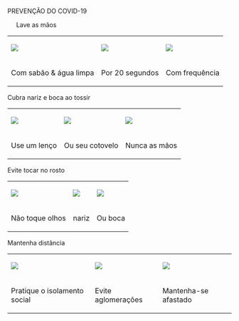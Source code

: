 PREVENÇÃO DO COVID-19

     Lave as mãos

<span id="t.5191c34ba44fda0bae2f4e91e1f8e7393ef596f4"></span><span
id="t.0"></span>

<table>
<tbody>
<tr class="odd">
<td><p><span><img src="https://lh3.googleusercontent.com/AAzS3l981OqDCgWH6Dx0govkDGocONJQPTW_1vBKgSdlbXaySnYo3fu1sRGrDsW_WPBIO5FlWxI4k_QFCUJNNXh9Js5bqiubz8qmsCNMjV0G4V7c8PVxA42dHDLXPXoMyKM9H2-c" /></span></p></td>
<td><p><span><img src="https://lh5.googleusercontent.com/YaFJiJBbrz3aJcYjFQl7xEXV6AUhqnKnyHmxlmsz3yMgnLMTt_Q1zuAYhi33VFY6S_yUO_ZgFaHFK3Lms-87CB8Q9jaqhwozyg2UqcSMTeKRO_5LmAJJQkipn8CzCAOkYUasvbql" /></span></p></td>
<td><p><span><img src="https://lh5.googleusercontent.com/R3Ufv632SVFAYn8GCi-7sQolF-IWG3wWdonilTAUg3DFE_MnZKorv8C_MGSoO2YeNRDQzVMrZGbdF-RCA7RWEJ5Z8C2lTKtZ3FHaG4QActGyniqojkdBzpL4hYM3wzwgobJONpqu" /></span></p></td>
</tr>
<tr class="even">
<td><p><span>Com sabão &amp; água limpa</span></p></td>
<td><p><span>Por 20 segundos</span></p></td>
<td><p><span>Com frequência</span></p></td>
</tr>
</tbody>
</table>

Cubra nariz e boca ao tossir

<span id="t.e277294c94e056e8f4e1a0a37138b1dde7ed2837"></span><span
id="t.1"></span>

<table>
<tbody>
<tr class="odd">
<td><p><span><img src="https://lh5.googleusercontent.com/0P8nyG3SPy3lceSO7kI32yc_dcOSCY1-qiPp5gSQ4I4GPX7hu7oPSZCEYqFOy5SefIZHDohDB3iYV0oEtEJqoAAEZppJPJQgUIb-qdnUaD6lmKlT3pnH8OrAUCA6pUcxNMPVJxjq" /></span></p></td>
<td><p><span><img src="https://lh4.googleusercontent.com/tnX2Nv4TF6QORJWvqX_gx3WDknxuj-JGjrLFrsGESQFPydLGXVBQr4QBm5tpUwc3dTFHWxCA56MYxohhCwuAjk0WALym3Jb6rDk_sPkYY-osQ1Hku2LQDN_reBoaQHzpWqL0PF8F" /></span></p></td>
<td><p><span><img src="https://lh6.googleusercontent.com/n_SnDfYjoVtJSpxbuX8O-jKFdHKEOivwILEV6jFbbgFZ32tKM-OkE54UuhoyBc42JTc3JRra_fswIFlYT6teE00dh_qcICkdM66q1Qs9VgDXIwutEKPe_lJUPhin3o7DwgKWSQXS" /></span></p></td>
</tr>
<tr class="even">
<td><p><span>Use um lenço</span></p></td>
<td><p><span>Ou seu cotovelo</span></p></td>
<td><p><span>Nunca as mãos</span></p></td>
</tr>
</tbody>
</table>

Evite tocar no rosto

<span id="t.c0270a0f815efe60169f2eae6b5d902f14ed3361"></span><span
id="t.2"></span>

<table>
<tbody>
<tr class="odd">
<td><p><span><img src="https://lh5.googleusercontent.com/uG9rDyPdXrRaWcH_MGt4NHyjDmXWXQbg0BVwQxeID6RiJPsgq1bcejcn1jh-FLwO5OVgc64JKuBYm83lrXvLJtvW5bZsdRiv-_kkZEdLkK4CF59yo0B1W5nrAl7JLZopFwRIM49h" /></span></p></td>
<td><p><span><img src="https://lh3.googleusercontent.com/ou3gYI0leRdngBQIS-ub60dq37Cip8O7f66cpwwEcBMaxQJILK_0NR6VLfBmvWhXtGQBKUq88CWft7mPLvpeLDMtJLj4Xg1862wl19KSRORIhkVcDsyR1h9e_91SK8KihqK-wfcn" /></span></p></td>
<td><p><span><img src="https://lh5.googleusercontent.com/aDBTT-xAaWPlbCjpf8FMIFN1Y7Gd1yZaPI0KShtUsJjAESwuKDTwKkFQDrWiezh4cpgUR5w1DEOpxHqcPtoCiRdlWKYxAWS2t7UsLSUgo9z8gPlWr-ZYP1Mk0OljKaQ8GPn4vRdA" /></span></p></td>
</tr>
<tr class="even">
<td><p><span>Não toque olhos</span></p></td>
<td><p><span>nariz</span></p></td>
<td><p><span>Ou boca</span></p></td>
</tr>
</tbody>
</table>

Mantenha distância

<span id="t.ffefaaa4b7b9000e0dde8da6c9601008183cbe0a"></span><span
id="t.3"></span>

<table>
<tbody>
<tr class="odd">
<td><p><span><img src="https://lh6.googleusercontent.com/UlwjZpYf3DZm5WmBPttACYg3jKLAbsQKHbAmuWcgQGMajT7-LyvlOfm0fBN3flsvPmfwmBjfUGau2tzB6i3OAgrSZqTAoV-FroubQypO31mn6UJi9Bk1fhhZ2N6fc6hVRe9XffS3" /></span></p></td>
<td><p><span><img src="https://lh6.googleusercontent.com/JlEdokkQRO1L3Ia29x-l7FvS2Y3o9X8n3vjSspb6eVzaBuOKiDVZiRYqlfZU1wkM5dImV0_jfJTm79NTLkjnS6MwjtWl03fpnIzNUbc20xSOSZnfGSqrxPKSDvrU76zEcTfA3VNG" /></span></p></td>
<td><p><span><img src="https://lh6.googleusercontent.com/8021ufcdGyXg09T45m6SEPpql6VR9chZyIBliOxl-1Bu9bveOK1JCo0mrXzyLthX4JVJ41hfJx6pZImzN4k9luc8FnLHmEXhznMxRmBoa7D6fleyB4dem-DMUZhkT0rw8am5hG7j" /></span></p></td>
</tr>
<tr class="even">
<td><p><span>Pratique o isolamento social</span></p></td>
<td><p><span>Evite aglomerações</span></p></td>
<td><p><span>Mantenha-se afastado</span></p></td>
</tr>
</tbody>
</table>
